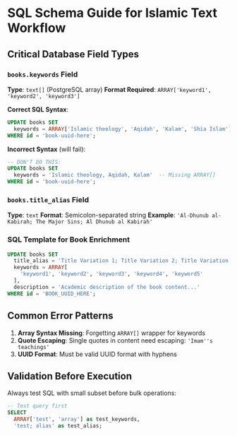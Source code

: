 # SQL Schema Guide for Islamic Text Workflow

## Critical Database Field Types

### `books.keywords` Field
**Type**: `text[]` (PostgreSQL array)
**Format Required**: `ARRAY['keyword1', 'keyword2', 'keyword3']`

**Correct SQL Syntax**:
```sql
UPDATE books SET 
  keywords = ARRAY['Islamic theology', 'Aqidah', 'Kalam', 'Shia Islam']
WHERE id = 'book-uuid-here';
```

**Incorrect Syntax** (will fail):
```sql
-- DON'T DO THIS:
UPDATE books SET 
  keywords = 'Islamic theology, Aqidah, Kalam'  -- Missing ARRAY[]
WHERE id = 'book-uuid-here';
```

### `books.title_alias` Field
**Type**: `text`
**Format**: Semicolon-separated string
**Example**: `'Al-Dhunub al-Kabirah; The Major Sins; Al Dhunub al Kabirah'`

### SQL Template for Book Enrichment
```sql
UPDATE books SET 
  title_alias = 'Title Variation 1; Title Variation 2; Title Variation 3',
  keywords = ARRAY[
    'keyword1', 'keyword2', 'keyword3', 'keyword4', 'keyword5'
  ],
  description = 'Academic description of the book content...'
WHERE id = 'BOOK_UUID_HERE';
```

## Common Error Patterns

1. **Array Syntax Missing**: Forgetting `ARRAY[]` wrapper for keywords
2. **Quote Escaping**: Single quotes in content need escaping: `'Imam''s teachings'`
3. **UUID Format**: Must be valid UUID format with hyphens

## Validation Before Execution
Always test SQL with small subset before bulk operations:
```sql
-- Test query first
SELECT 
  ARRAY['test', 'array'] as test_keywords,
  'test; alias' as test_alias;
```